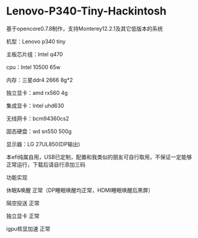 # Lenovo-P340-Tiny-Hackintosh
基于opencore0.7.8制作，支持Monterey12.2.1及其它低版本的系统

机型：Lenovo p340 tiny

主板芯片组：Intel q470

cpu：Intel 10500 65w

内存：三星ddr4 2666 8g*2

独立显卡：amd rx560 4g

集成显卡：Intel uhd630

无线网卡：bcm94360cs2

固态硬盘：wd sn550 500g

显示器：LG 27UL850(DP输出)

本efi纯属自用，USB已定制，配置和我类似的朋友可自行取用，不保证一定能够正常运行，下载后请自行添加三码

功能实现

休眠&唤醒 正常（DP睡眠唤醒均正常，HDMI睡眠唤醒后黑屏）

隔空投送 正常

独立显卡 正常

igpu核显加速 正常
